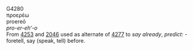 G4280  
προερέω  
proereō  
*pro-er-eh‘-o*  
From [4253](g4253) and [2046](g2046) used as alternate of [4277](g4277)
to *say* *already*, *predict:* - foretell, say (speak, tell) before.  
